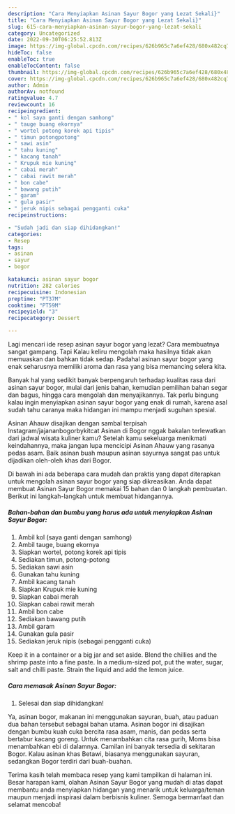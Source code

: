 ```yaml
---
description: "Cara Menyiapkan Asinan Sayur Bogor yang Lezat Sekali}"
title: "Cara Menyiapkan Asinan Sayur Bogor yang Lezat Sekali}"
slug: 615-cara-menyiapkan-asinan-sayur-bogor-yang-lezat-sekali
category: Uncategorized
date: 2022-09-30T06:25:52.813Z
image: https://img-global.cpcdn.com/recipes/626b965c7a6ef428/680x482cq70/asinan-sayur-bogor-foto-resep-utama.jpg
hideToc: false
enableToc: true
enableTocContent: false
thumbnail: https://img-global.cpcdn.com/recipes/626b965c7a6ef428/680x482cq70/asinan-sayur-bogor-foto-resep-utama.jpg
cover: https://img-global.cpcdn.com/recipes/626b965c7a6ef428/680x482cq70/asinan-sayur-bogor-foto-resep-utama.jpg
author: Admin
authorAv: notfound
ratingvalue: 4.7
reviewcount: 16
recipeingredient:
- " kol saya ganti dengan samhong"
- " tauge buang ekornya"
- " wortel potong korek api tipis"
- " timun potongpotong"
- " sawi asin"
- " tahu kuning"
- " kacang tanah"
- " Krupuk mie kuning"
- " cabai merah"
- " cabai rawit merah"
- " bon cabe"
- " bawang putih"
- " garam"
- " gula pasir"
- " jeruk nipis sebagai pengganti cuka"
recipeinstructions:

- "Sudah jadi dan siap dihidangkan!"
categories:
- Resep
tags:
- asinan
- sayur
- bogor

katakunci: asinan sayur bogor 
nutrition: 282 calories
recipecuisine: Indonesian
preptime: "PT37M"
cooktime: "PT59M"
recipeyield: "3"
recipecategory: Dessert

---
```



Lagi mencari ide resep asinan sayur bogor yang lezat? Cara membuatnya sangat gampang. Tapi Kalau keliru mengolah maka hasilnya tidak akan memuaskan dan bahkan tidak sedap. Padahal asinan sayur bogor yang enak seharusnya memiliki aroma dan rasa yang bisa memancing selera kita.


Banyak hal yang sedikit banyak berpengaruh terhadap kualitas rasa dari asinan sayur bogor, mulai dari jenis bahan, kemudian pemilihan bahan segar dan bagus, hingga cara mengolah dan menyajikannya. Tak perlu bingung kalau ingin menyiapkan asinan sayur bogor yang enak di rumah, karena asal sudah tahu caranya maka hidangan ini mampu menjadi suguhan spesial.

Asinan Ahauw disajikan dengan sambal terpisah Instagram/jajananbogorbykitcat Asinan di Bogor nggak bakalan terlewatkan dari jadwal wisata kuliner kamu? Setelah kamu sekeluarga menikmati keindahannya, maka jangan lupa mencicipi Asinan Ahauw yang rasanya pedas asam. Baik asinan buah maupun asinan sayurnya sangat pas untuk dijadikan oleh-oleh khas dari Bogor.


Di bawah ini ada beberapa cara mudah dan praktis yang dapat diterapkan untuk mengolah asinan sayur bogor yang siap dikreasikan. Anda dapat membuat Asinan Sayur Bogor memakai 15 bahan dan 0 langkah pembuatan. Berikut ini langkah-langkah untuk membuat hidangannya.

<!--inarticleads1-->

##### Bahan-bahan dan bumbu yang harus ada untuk menyiapkan Asinan Sayur Bogor:

1. Ambil  kol (saya ganti dengan samhong)
1. Ambil  tauge, buang ekornya
1. Siapkan  wortel, potong korek api tipis
1. Sediakan  timun, potong-potong
1. Sediakan  sawi asin
1. Gunakan  tahu kuning
1. Ambil  kacang tanah
1. Siapkan  Krupuk mie kuning
1. Siapkan  cabai merah
1. Siapkan  cabai rawit merah
1. Ambil  bon cabe
1. Sediakan  bawang putih
1. Ambil  garam
1. Gunakan  gula pasir
1. Sediakan  jeruk nipis (sebagai pengganti cuka)


Keep it in a container or a big jar and set aside. Blend the chillies and the shrimp paste into a fine paste. In a medium-sized pot, put the water, sugar, salt and chilli paste. Strain the liquid and add the lemon juice. 

<!--inarticleads2-->

##### Cara memasak Asinan Sayur Bogor:


1. Selesai dan siap dihidangkan!

Ya, asinan bogor, makanan ini menggunakan sayuran, buah, atau paduan dua bahan tersebut sebagai bahan utama. Asinan bogor ini disajikan dengan bumbu kuah cuka bercita rasa asam, manis, dan pedas serta bertabur kacang goreng. Untuk menambahkan cita rasa gurih, Moms bisa menambahkan ebi di dalamnya. Camilan ini banyak tersedia di sekitaran Bogor. Kalau asinan khas Betawi, biasanya menggunakan sayuran, sedangkan Bogor terdiri dari buah-buahan. 

Terima kasih telah membaca resep yang kami tampilkan di halaman ini. Besar harapan kami, olahan Asinan Sayur Bogor yang mudah di atas dapat membantu anda menyiapkan hidangan yang menarik untuk keluarga/teman maupun menjadi inspirasi dalam berbisnis kuliner. Semoga bermanfaat dan selamat mencoba!
